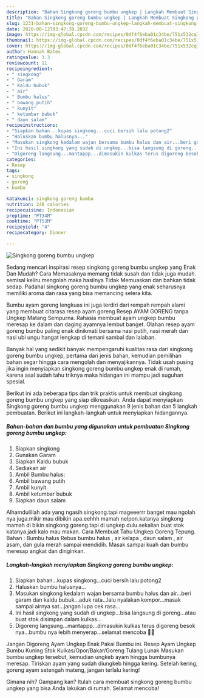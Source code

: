 ```yaml
---
description: "Bahan Singkong goreng bumbu ungkep | Langkah Membuat Singkong goreng bumbu ungkep Yang Bisa Manjain Lidah"
title: "Bahan Singkong goreng bumbu ungkep | Langkah Membuat Singkong goreng bumbu ungkep Yang Bisa Manjain Lidah"
slug: 1231-bahan-singkong-goreng-bumbu-ungkep-langkah-membuat-singkong-goreng-bumbu-ungkep-yang-bisa-manjain-lidah
date: 2020-08-12T03:47:39.203Z
image: https://img-global.cpcdn.com/recipes/0df4f6eba01c34be/751x532cq70/singkong-goreng-bumbu-ungkep-foto-resep-utama.jpg
thumbnail: https://img-global.cpcdn.com/recipes/0df4f6eba01c34be/751x532cq70/singkong-goreng-bumbu-ungkep-foto-resep-utama.jpg
cover: https://img-global.cpcdn.com/recipes/0df4f6eba01c34be/751x532cq70/singkong-goreng-bumbu-ungkep-foto-resep-utama.jpg
author: Hannah Bates
ratingvalue: 3.3
reviewcount: 11
recipeingredient:
- " singkong"
- " Garam"
- " Kaldu bubuk"
- " air"
- " Bumbu halus"
- " bawang putih"
- " kunyit"
- " ketumbar bubuk"
- " daun salam"
recipeinstructions:
- "Siapkan bahan...kupas singkong...cuci bersih lalu potong2"
- "Haluskan bumbu halusnya..."
- "Masukan singkong kedalam wajan bersama bumbu halus dan air...beri garam dan kaldu bubuk...aduk rata...lalu nyalakan kompor...masak sampai airnya sat...jangan lupa cek rasa..."
- "Ini hasil singkong yang sudah di ungkep...bisa langsung di goreng...atau buat stok disimpan dalam kulkas..."
- "Digoreng langsung...mantappp...dimasukin kulkas terus digoreng besok nya...bumbu nya lebih menyerap...selamat mencoba 🤗💐"
categories:
- Resep
tags:
- singkong
- goreng
- bumbu

katakunci: singkong goreng bumbu 
nutrition: 248 calories
recipecuisine: Indonesian
preptime: "PT34M"
cooktime: "PT53M"
recipeyield: "4"
recipecategory: Dinner

---
```



![Singkong goreng bumbu ungkep](https://img-global.cpcdn.com/recipes/0df4f6eba01c34be/751x532cq70/singkong-goreng-bumbu-ungkep-foto-resep-utama.jpg)

Sedang mencari inspirasi resep singkong goreng bumbu ungkep yang Enak Dan Mudah? Cara Memasaknya memang tidak susah dan tidak juga mudah. semisal keliru mengolah maka hasilnya Tidak Memuaskan dan bahkan tidak sedap. Padahal singkong goreng bumbu ungkep yang enak seharusnya memiliki aroma dan rasa yang bisa memancing selera kita.

Bumbu ayam goreng lengkuas ini juga terdiri dari rempah rempah alami yang membuat citarasa resep ayam goreng Resep AYAM GORENG tanpa Ungkep Matang Sempurna. Rahasia membuat ayam ungkep bumbu meresap ke dalam dan daging ayamnya lembut banget. Olahan resep ayam goreng bumbu paling enak dinikmati bersama nasi putih, nasi merah dan nasi ubi ungu hangat lengkap di temani sambal dan lalaban.

Banyak hal yang sedikit banyak mempengaruhi kualitas rasa dari singkong goreng bumbu ungkep, pertama dari jenis bahan, kemudian pemilihan bahan segar hingga cara mengolah dan menyajikannya. Tidak usah pusing jika ingin menyiapkan singkong goreng bumbu ungkep enak di rumah, karena asal sudah tahu triknya maka hidangan ini mampu jadi suguhan spesial.


Berikut ini ada beberapa tips dan trik praktis untuk membuat singkong goreng bumbu ungkep yang siap dikreasikan. Anda dapat menyiapkan Singkong goreng bumbu ungkep menggunakan 9 jenis bahan dan 5 langkah pembuatan. Berikut ini langkah-langkah untuk menyiapkan hidangannya.

<!--inarticleads1-->

##### Bahan-bahan dan bumbu yang digunakan untuk pembuatan Singkong goreng bumbu ungkep:

1. Siapkan  singkong
1. Gunakan  Garam
1. Siapkan  Kaldu bubuk
1. Sediakan  air
1. Ambil  Bumbu halus:
1. Ambil  bawang putih
1. Ambil  kunyit
1. Ambil  ketumbar bubuk
1. Siapkan  daun salam


Alhamdulillah ada yang ngasih singkong.tapi mageeerrr banget mau ngolah nya juga.mikir mau dibikin apa.eehhh mamah nelpon.katanya singkong mamah di bikin singkong goreng.tapi di ungkep dulu.sekalian buat stok katanya.jadi kalo mau makan. Cara Membuat Tahu Ungkep Goreng Tepung. Bahan : Bumbu halus Rebus bumbu halus , air kelapa , daun salam , air asam, dan gula merah sampai mendidih. Masak sampai kuah dan bumbu meresap angkat dan dinginkan. 

<!--inarticleads2-->

##### Langkah-langkah menyiapkan Singkong goreng bumbu ungkep:

1. Siapkan bahan...kupas singkong...cuci bersih lalu potong2
1. Haluskan bumbu halusnya...
1. Masukan singkong kedalam wajan bersama bumbu halus dan air...beri garam dan kaldu bubuk...aduk rata...lalu nyalakan kompor...masak sampai airnya sat...jangan lupa cek rasa...
1. Ini hasil singkong yang sudah di ungkep...bisa langsung di goreng...atau buat stok disimpan dalam kulkas...
1. Digoreng langsung...mantappp...dimasukin kulkas terus digoreng besok nya...bumbu nya lebih menyerap...selamat mencoba 🤗💐


Jangan Digoreng Ayam Ungkep Enak Pakai Bumbu ini. Resep Ayam Ungkep Bumbu Kuning Stok Kulkas/Opor/Bakar/Goreng Tulang Lunak Masukan bumbu ungkep tersebut, kemudian ungkeb ayam hingga bumbunya meresap. Tiriskan ayam yang sudah diungkeb hingga kering. Setelah kering, goreng ayam setengah mateng, jangan terlalu kering! 

Gimana nih? Gampang kan? Itulah cara membuat singkong goreng bumbu ungkep yang bisa Anda lakukan di rumah. Selamat mencoba!
